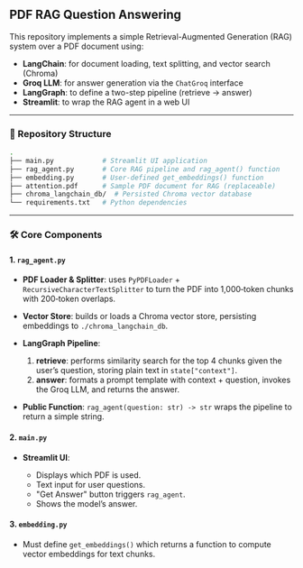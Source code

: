 ## PDF RAG Question Answering

This repository implements a simple Retrieval-Augmented Generation (RAG) system over a PDF document using:

* **LangChain**: for document loading, text splitting, and vector search (Chroma)
* **Groq LLM**: for answer generation via the `ChatGroq` interface
* **LangGraph**: to define a two-step pipeline (retrieve → answer)
* **Streamlit**: to wrap the RAG agent in a web UI

---

### 📂 Repository Structure

```bash
.
├── main.py            # Streamlit UI application
├── rag_agent.py       # Core RAG pipeline and rag_agent() function
├── embedding.py       # User-defined get_embeddings() function
├── attention.pdf      # Sample PDF document for RAG (replaceable)
├── chroma_langchain_db/  # Persisted Chroma vector database
└── requirements.txt   # Python dependencies
```

---

### 🛠️ Core Components

#### 1. `rag_agent.py`

* **PDF Loader & Splitter**: uses `PyPDFLoader` + `RecursiveCharacterTextSplitter` to turn the PDF into 1,000‑token chunks with 200‑token overlaps.
* **Vector Store**: builds or loads a Chroma vector store, persisting embeddings to `./chroma_langchain_db`.
* **LangGraph Pipeline**:

  1. **retrieve**: performs similarity search for the top 4 chunks given the user’s question, storing plain text in `state["context"]`.
  2. **answer**: formats a prompt template with context + question, invokes the Groq LLM, and returns the answer.
* **Public Function**: `rag_agent(question: str) -> str` wraps the pipeline to return a simple string.

#### 2. `main.py`

* **Streamlit UI**:

  * Displays which PDF is used.
  * Text input for user questions.
  * "Get Answer" button triggers `rag_agent`.
  * Shows the model’s answer.

#### 3. `embedding.py`

* Must define `get_embeddings()` which returns a function to compute vector embeddings for text chunks.

